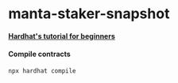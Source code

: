 # manta-staker-snapshot

#### [Hardhat&#39;s tutorial for beginners](https://hardhat.org/tutorial#hardhat's-tutorial-for-beginners)

#### Compile contracts

```
npx hardhat compile
```
